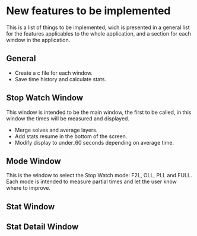 # New features to be implemented

This is a list of things to be implemented, wich is presented in a general list for the features applicables to the whole application, and a section for each window in the application.

## General

* Create a c file for each window.
* Save time history and calculate stats.

## Stop Watch Window

This window is intended to be the main window, the first to be called, in this window the times will be measured and displayed.

* Merge solves and average layers.
* Add stats resume in the bottom of the screen.
* Modify display to under_60 seconds depending on average time.

## Mode Window

This is the window to select the Stop Watch mode: F2L, OLL, PLL and FULL. Each mode is intended to measure partial times and let the user know where to improve.

## Stat Window

## Stat Detail Window
